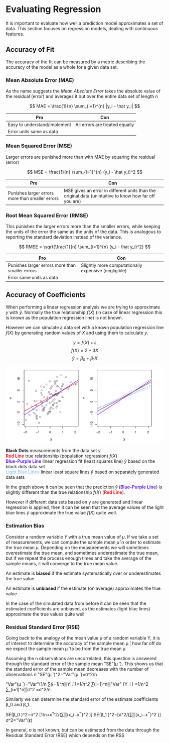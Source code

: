# Evaluating Regression

It is important to evaluate how well a prediction model approximates a set of data. This section focuses on regression models, dealing with continuous features. 

## Accuracy of Fit
The accuracy of the fit can be measured by a metric describing the accuracy of the model as a whole for a given data set. 

### Mean Absolute Error (MAE)
As the name suggests the *Mean Absolute Error* takes the absolute value of the residual (error) and averages it out over the entire data set of length $n$

$$ MAE = \frac{1}{n} \sum_{i=1}^{n} |y_i - \hat y_i| $$
								

|Pro|Con|
|-|-|
|Easy to understand/implement|All errors are treated equally|
|Error units same as data||

### Mean Squared Error (MSE)
Larger errors are punished more than with MAE by squaring the residual (error)

$$ MSE = \frac{1}{n} \sum_{i=1}^{n} (y_i - \hat y_i)^2 $$

|Pro|Con|
|-|-|
|Punishes larger errors more than smaller errors|MSE gives an error in different units than the original data (unintuitive to know how far off you are)|

### Root Mean Squared Error (RMSE)
This punishes the larger errors more than the smaller errors, while keeping the units of the error the same as the units of the data. This is analogous to reporting the standard deviation instead of the variance. 

$$ RMSE = \sqrt{\frac{1}{n} \sum_{i=1}^{n} (y_i - \hat y_i)^2} $$


|Pro|Con|
|-|-|
|Punishes larger errors more than smaller errors|Slightly more computationally expensive (negligible)|
|Error same units as data||					

## Accuracy of Coefficients

When performing a linear regression analysis we are trying to approximate $y$ with $\hat y$. Normally the true relationship $f(X)$ (in case of linear regression this is known as the population regression line) is not known. 

 
However we can simulate a data set with a known population regression line $f(X)$ by generating random values of $X$ and using them to calculate $y$. 

$$ y = f(X) + \epsilon $$
$$ f(X) = 2 + 3X $$
$$\hat y = \beta_0 + \beta_1 X$$


<p align="center">
  <img src="../images/coefficient_accuracy.png" alt="adaboost_visualization" width="800px"/>
</p>

**Black Dots** measurements from the data set $y$  
<span style="color:#fa1c20">**Red Line**</span> 	true relationship (population regression) $f(X)$  
<span style="color:#6824ff">**Blue-Purple Line**</span>	linear regression fit (least squares line) $\hat y$ based on the black dots data set  
<span style="color:#9dd2fa">**Light Blue Lines**</span>	linear least square lines $\hat y$ based on separately generated data sets

In the graph above it can be seen that the prediction $\hat y$ (<span style="color:#6824ff">**Blue-Purple Line**</span>) is slightly different than the true relationship $f(X)$ (<span style="color:#fa1c20">**Red Line**</span>). 

However if different data sets based on y are generated and linear regression is applied, then it can be seen that the average values of the light blue lines $\hat y$ approximate the true value $f(X)$ quite well. 

### Estimation Bias
Consider a random variable $Y$ with a true mean value of $μ$. If we take a set of measurements, we can compute the sample mean $\hat μ$ in order to estimate the true mean $μ$. Depending on the measurements we will sometimes overestimate the true mean, and sometimes underestimate the true mean, but if we repeat the process enough times and take the average of the sample means, it will converge to the true mean value. 

An estimate is **biased** if the estimate systematically over or underestimates the true value

An estimate is **unbiased**  if the estimate (on average) approximates the true value 

In the case of the simulated data from before it can be seen that the estimated coefficients are unbiased, as the estimates (light blue lines) approximate the true values quite well


### Residual Standard Error (RSE)
Going back to the analogy of the mean value μ of a random variable Y, it is of interest to determine the accuracy of the sample mean μ ̂; how far off do we expect the sample mean μ ̂  to be from the true mean μ
 
Assuming the n observations are uncorrelated, this question is answered through the standard error of the sample mean "SE"(μ ̂ ). This shows us that the standard error of the sample mean decreases with the number of observations n
"SE"(μ ̂ )^2="Var"(μ ̂ )=σ^2/n

"Var"(μ ̂ )="Var"(1/n ∑_(i=1)^n▒Y_i )=1/n^2  ∑_(i=1)^n▒"Var" (Y_i ) =1/n^2  ∑_(i=1)^n▒σ^2 =σ^2/n


Similarly we can determine the standard error of the estimate coefficients β_0  and β_1. 

SE(β_0 )^2=σ^2 [1/n+x ̅^2/(∑▒(x_i−x ̅ )^2 )]                 SE(β_1 )^2=[σ^2/(∑▒(x_i−x ̅ )^2 )]                     σ^2="Var"(ϵ)

In general, σ is not known, but can be estimated from the data through the Residual Standard Error (RSE) which depends on the RSS
